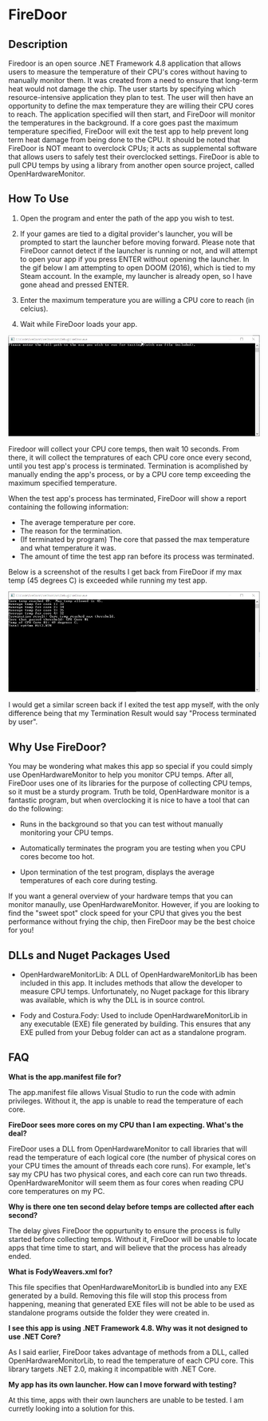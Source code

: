 # FireDoor
## Description
Firedoor is an open source .NET Framework 4.8 application that allows users to measure the temperature of their CPU's cores without having to manually monitor them.
It was created from a need to ensure that long-term heat would not damage the chip.  The user starts by specifying which resource-intensive application they plan to test.  The user will then have an opportunity to define the max temperature they are willing their CPU cores to reach.  The application specified will then start, and FireDoor will monitor the temperatures in the background.  If a core goes past the maximum temperature specified, FireDoor will exit the test app to help prevent long term heat damage from being done to the CPU.  It should be noted that FireDoor is NOT meant to overclock CPUs; it acts as supplemental software that allows users to safely test their overclocked settings.  FireDoor is able to pull CPU temps by using a library from another open source project, called OpenHardwareMonitor.  
 
## How To Use

1. Open the program and enter the path of the app you wish to test.

2. If your games are tied to a digital provider's launcher, you will be prompted to start the launcher before moving forward.  Please note that FireDoor cannot detect if the launcher is running or not, and will attempt to open your app if you press ENTER without opening the launcher.  In the gif below I am attempting to open DOOM (2016), which is tied to my Steam account.  In the example, my launcher is already open, so I have gone ahead and pressed ENTER.

3. Enter the maximum temperature you are willing a CPU core to reach (in celcius).

4. Wait while FireDoor loads your app.

![HowToUse](./Resources/howToUse.gif)

Firedoor will collect your CPU core temps, then wait 10 seconds.  From there, it will collect the tempratures of each CPU core once every second, until you test app's process is terminated.  Termination is acomplished by manually ending the app's process, or by a CPU core temp exceeding the maximum specified temperature.

When the test app's process has terminated, FireDoor will show a report containing the following information:
- The average temperature per core.
- The reason for the termination.
- (If terminated by program) The core that passed the max temperature and what temperature it was.
- The amount of time the test app ran before its process was terminated.  

Below is a screenshot of the results I get back from FireDoor if my max temp (45 degrees C) is exceeded while running my test app.

![TermByFireDoor](./Resources/TermByFireDoor.jpeg)

I would get a similar screen back if I exited the test app myself, with the only difference being that my Termination Result would say "Process terminated by user".

## Why Use FireDoor?
You may be wondering what makes this app so special if you could simply use OpenHardwareMonitor to help you monitor CPU temps.  After all, FireDoor uses one of its libraries for the purpose of collecting CPU temps, so it must be a sturdy program.  Truth be told, OpenHardware monitor is a fantastic program, but when overclocking it is nice to have a tool that can do the following:    

- Runs in the background so that you can test without manually monitoring your CPU temps.    

- Automatically terminates the program you are testing when you CPU cores become too hot.

- Upon termination of the test program, displays the average temperatures of each core during testing.

If you want a general overview of your hardware temps that you can monitor manaully, use OpenHardwareMonitor. However, if you are looking to find the "sweet spot" clock speed for your CPU that gives you the best performance without frying the chip, then FireDoor may be the best choice for you! 

##  DLLs and Nuget Packages Used
- OpenHardwareMonitorLib: A DLL of OpenHardwareMonitorLib has been included in this app.  It includes methods that allow the developer to 
measure CPU temps.  Unfortunately, no Nuget package for this library was available, which is why the DLL is in source control.  

- Fody and Costura.Fody: Used to include OpenHardwareMonitorLib in any executable (EXE) file generated by building.  This ensures that any EXE pulled from your Debug folder can act as a standalone program.   
 
## FAQ
<strong>What is the app.manifest file for?</strong>
 
The app.manifest file allows Visual Studio to run the code with admin privileges.  Without it, the app is unable to read the temperature of each core.
 
<strong>FireDoor sees more cores on my CPU than I am expecting.  What's the deal?</strong>
 
FireDoor uses a DLL from OpenHardwareMonitor to call libraries that will read the temperature of each logical core (the number of physical cores on your CPU times the amount of threads each core runs).  For example, let's say my CPU has two physical cores, and each core can run two threads.  OpenHardwareMonitor will seem them as four cores when reading CPU core temperatures on my PC.  

<strong>Why is there one ten second delay before temps are collected after each second?</strong>

The delay gives FireDoor the oppurtunity to ensure the process is fully started before collecting temps.  Without it, FireDoor will be unable to locate apps that time time to start, and will believe that the process has already ended. 

<strong>What is FodyWeavers.xml for?</strong>

This file specifies that OpenHardwareMonitorLib is bundled into any EXE generated by a build.  Removing this file will stop this process from happening, meaning that generated EXE files will not be able to be used as standalone programs outside the folder they were created in.

<strong>I see this app is using .NET Framework 4.8.  Why was it not designed to use .NET Core?</strong>

As I said earlier, FireDoor takes advantage of methods from a DLL, called OpenHardwareMonitorLib, to read the temperature of each CPU core.  This library targets .NET 2.0, making it incompatible with .NET Core.

<strong>My app has its own launcher.  How can I move forward with testing? </strong>

At this time, apps with their own launchers are unable to be tested.  I am curretly looking into a solution for this.

